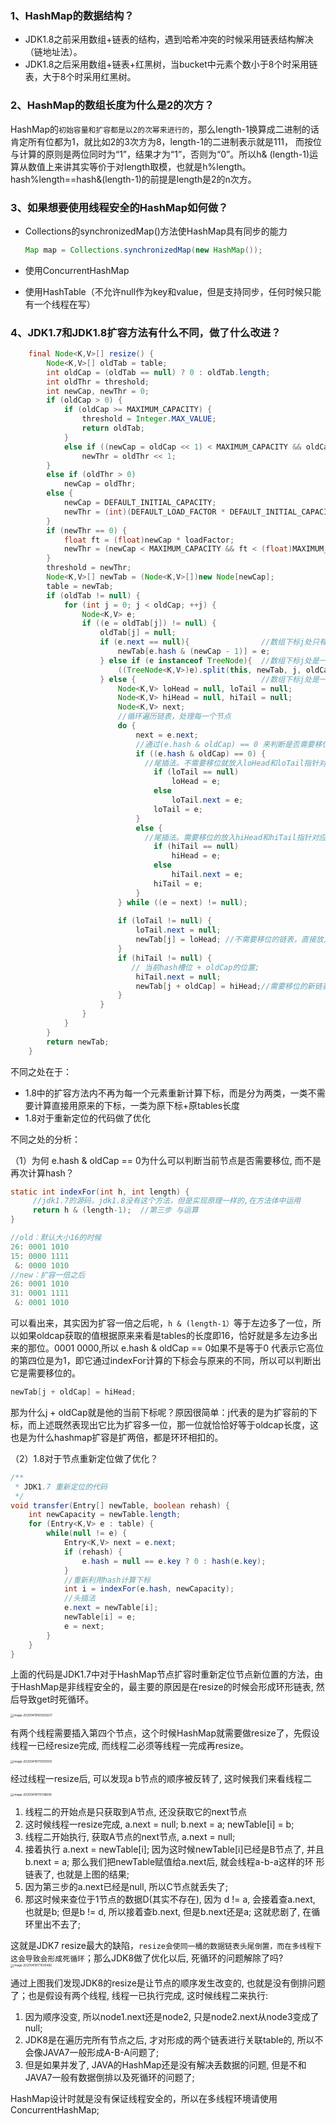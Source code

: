 ### 1、HashMap的数据结构？

- JDK1.8之前采用数组+链表的结构，遇到哈希冲突的时候采用链表结构解决（链地址法）。
- JDK1.8之后采用数组+链表+红黑树，当bucket中元素个数小于8个时采用链表，大于8个时采用红黑树。

### 2、HashMap的数组长度为什么是2的次方？

HashMap的``初始容量和扩容都是以2的次幂来进行的``，那么length-1换算成二进制的话肯定所有位都为1，就比如2的3次方为8，length-1的二进制表示就是111， 而按位与计算的原则是两位同时为“1”，结果才为“1”，否则为“0”。所以h& (length-1)运算从数值上来讲其实等价于对length取模，也就是h%length。hash%length==hash&(length-1)的前提是length是2的n次方。

### 3、如果想要使用线程安全的HashMap如何做？

- Collections的synchronizedMap()方法使HashMap具有同步的能力

    ```java
    Map map = Collections.synchronizedMap(new HashMap());
    ```

- 使用ConcurrentHashMap

- 使用HashTable（不允许null作为key和value，但是支持同步，任何时候只能有一个线程在写）

### 4、JDK1.7和JDK1.8扩容方法有什么不同，做了什么改进？

```java
    final Node<K,V>[] resize() {
        Node<K,V>[] oldTab = table;
        int oldCap = (oldTab == null) ? 0 : oldTab.length;
        int oldThr = threshold;
        int newCap, newThr = 0;
        if (oldCap > 0) {
            if (oldCap >= MAXIMUM_CAPACITY) {
                threshold = Integer.MAX_VALUE;
                return oldTab;
            }
            else if ((newCap = oldCap << 1) < MAXIMUM_CAPACITY && oldCap >= DEFAULT_INITIAL_CAPACITY)
                newThr = oldThr << 1;
        }
        else if (oldThr > 0)
            newCap = oldThr;
        else {
            newCap = DEFAULT_INITIAL_CAPACITY;
            newThr = (int)(DEFAULT_LOAD_FACTOR * DEFAULT_INITIAL_CAPACITY);
        }
        if (newThr == 0) {
            float ft = (float)newCap * loadFactor;
            newThr = (newCap < MAXIMUM_CAPACITY && ft < (float)MAXIMUM_CAPACITY ? (int)ft : Integer.MAX_VALUE);
        }
        threshold = newThr;
        Node<K,V>[] newTab = (Node<K,V>[])new Node[newCap];
        table = newTab;
        if (oldTab != null) {
            for (int j = 0; j < oldCap; ++j) {
                Node<K,V> e;
                if ((e = oldTab[j]) != null) {
                    oldTab[j] = null;
                    if (e.next == null){ 				//数组下标j处只有一个元素
                        newTab[e.hash & (newCap - 1)] = e; 
                    } else if (e instanceof TreeNode){	//数组下标j处是一个红黑树节点
                        ((TreeNode<K,V>)e).split(this, newTab, j, oldCap);
                    } else {							//数组下标j处是一个链表
                        Node<K,V> loHead = null, loTail = null;
                        Node<K,V> hiHead = null, hiTail = null;
                        Node<K,V> next;
                        //循环遍历链表，处理每一个节点
                        do {
                            next = e.next;
                            //通过(e.hash & oldCap) == 0 来判断是否需要移位
                            if ((e.hash & oldCap) == 0) {
                              //尾插法。不需要移位就放入loHead和loTail指针对应的链表中
                                if (loTail == null)
                                    loHead = e;
                                else
                                    loTail.next = e;
                                loTail = e;
                            }
                            else {
                              //尾插法。需要移位的放入hiHead和hiTail指针对应的链表中
                                if (hiTail == null)
                                    hiHead = e;
                                else
                                    hiTail.next = e;
                                hiTail = e;
                            }
                        } while ((e = next) != null);
                        
                        if (loTail != null) {
                            loTail.next = null;
                            newTab[j] = loHead; //不需要移位的链表，直接放入扩容后新数组的相同索引位置处
                        }
                        if (hiTail != null) {
                           // 当前hash槽位 + oldCap的位置;
                            hiTail.next = null;
                            newTab[j + oldCap] = hiHead;//需要移位的新链表，放入扩容后新数组的新位置，即 j+oldCap。
                        }
                    }
                }
            }
        }
        return newTab;
    }
```

不同之处在于：

- 1.8中的扩容方法内不再为每一个元素重新计算下标，而是分为两类，一类不需要计算直接用原来的下标，一类为原下标+原tables长度
- 1.8对于重新定位的代码做了优化

不同之处的分析：

（1）为何 e.hash & oldCap == 0为什么可以判断当前节点是否需要移位, 而不是再次计算hash？

```java
static int indexFor(int h, int length) { 
  	 //jdk1.7的源码，jdk1.8没有这个方法，但是实现原理一样的,在方法体中运用
     return h & (length-1);  //第三步 与运算
}
```

```java
//old：默认大小16的时候
26: 0001 1010
15: 0000 1111
 &: 0000 1010    
//new：扩容一倍之后
26: 0001 1010
31: 0001 1111
 &: 0001 1010
```

可以看出来，其实因为扩容一倍之后呢，`h & (length-1）`等于左边多了一位，所以如果oldcap获取的值根据原来来看是tables的长度即16，恰好就是多左边多出来的那位。0001 0000,所以 e.hash & oldCap == 0如果不是等于0 代表示它高位的第四位是为1，即它通过indexFor计算的下标会与原来的不同，所以可以判断出它是需要移位的。

```java
newTab[j + oldCap] = hiHead;
```

那为什么j + oldCap就是他的当前下标呢？原因很简单：j代表的是为扩容前的下标，而上述既然表现出它比为扩容多一位，那一位就恰恰好等于oldcap长度，这也是为什么hashmap扩容是扩两倍，都是环环相扣的。

（2）1.8对于节点重新定位做了优化？

```java
/**
 * JDK1.7 重新定位的代码
 */
void transfer(Entry[] newTable, boolean rehash) {
    int newCapacity = newTable.length;
    for (Entry<K,V> e : table) {
        while(null != e) {
            Entry<K,V> next = e.next;
            if (rehash) {
                e.hash = null == e.key ? 0 : hash(e.key);
            }
            //重新利用hash计算下标
            int i = indexFor(e.hash, newCapacity);
            //头插法
            e.next = newTable[i];
            newTable[i] = e;
            e = next;
        }
    }
}
```

上面的代码是JDK1.7中对于HashMap节点扩容时重新定位节点新位置的方法，由于HashMap是非线程安全的，最主要的原因是在resize的时候会形成环形链表, 然后导致get时死循环。

<img src=".images/image-20200419165939237.png" alt="image-20200419165939237" style="zoom:33%;" />

有两个线程需要插入第四个节点，这个时候HashMap就需要做resize了，先假设线程一已经resize完成, 而线程二必须等线程一完成再resize。

<img src=".images/image-20200419170051059.png" alt="image-20200419170051059" style="zoom:33%;" />

经过线程一resize后, 可以发现a b节点的顺序被反转了, 这时候我们来看线程二

<img src=".images/20200419170138.png" alt="image-20200419170138606" style="zoom: 33%;" />

1. 线程二的开始点是只获取到A节点, 还没获取它的next节点
2. 这时候线程一resize完成, a.next = null;   b.next = a;   newTable[i] = b;
3. 线程二开始执行, 获取A节点的next节点, a.next = null;
4. 接着执行 a.next = newTable[i]; 因为这时候newTable[i]已经是B节点了, 并且b.next = a; 那么我们把newTable赋值给a.next后, 就会线程a-b-a这样的环  形链表了, 也就是上图的结果;
5. 因为第三步的a.next已经是null, 所以C节点就丢失了;
6. 那这时候来查位于1节点的数据D(其实不存在), 因为 d != a, 会接着查a.next, 也就是b; 但是b != d, 所以接着查b.next, 但是b.next还是a; 这就悲剧了, 在循环里出不去了;

这就是JDK7 resize最大的缺陷，``resize会使同一桶的数据链表头尾倒置，而在多线程下这会导致会形成死循环``；那么JDK8做了优化以后, 死循环的问题解除了吗?
<img src=".images/20200419171036.png" alt="image-20200419171030482" style="zoom: 33%;" />

通过上图我们发现JDK8的resize是让节点的顺序发生改变的, 也就是没有倒排问题了；也是假设有两个线程, 线程一已执行完成, 这时候线程二来执行:

1. 因为顺序没变, 所以node1.next还是node2, 只是node2.next从node3变成了null;
2. JDK8是在遍历完所有节点之后, 才对形成的两个链表进行关联table的, 所以不会像JAVA7一般形成A-B-A问题了;
3. 但是如果并发了, JAVA的HashMap还是没有解决丢数据的问题, 但是不和JAVA7一般有数据倒排以及死循环的问题了;

HashMap设计时就是没有保证线程安全的，所以在多线程环境请使用ConcurrentHashMap;

